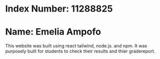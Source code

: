 # Index Number: 11288825

# Name: Emelia Ampofo

This website was built using react tailwind, node.js. and npm. It was purposely built for students to check their results 
and thier gradereport.
